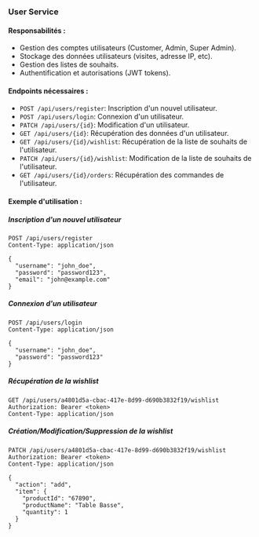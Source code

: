 ### User Service

#### Responsabilités :
- Gestion des comptes utilisateurs (Customer, Admin, Super Admin).
- Stockage des données utilisateurs (visites, adresse IP, etc).
- Gestion des listes de souhaits.
- Authentification et autorisations (JWT tokens).

#### Endpoints nécessaires :
- `POST /api/users/register`: Inscription d'un nouvel utilisateur.
- `POST /api/users/login`: Connexion d'un utilisateur.
- `PATCH /api/users/{id}`: Modification d'un utilisateur.
- `GET /api/users/{id}`: Récupération des données d'un utilisateur.
- `GET /api/users/{id}/wishlist`: Récupération de la liste de souhaits de l'utilisateur.
- `PATCH /api/users/{id}/wishlist`: Modification de la liste de souhaits de l'utilisateur.
- `GET /api/users/{id}/orders`: Récupération des commandes de l'utilisateur.

#### Exemple d'utilisation :

##### Inscription d'un nouvel utilisateur
```http
POST /api/users/register
Content-Type: application/json

{
  "username": "john_doe",
  "password": "password123",
  "email": "john@example.com"
}
```

##### Connexion d'un utilisateur
```http
POST /api/users/login
Content-Type: application/json

{
  "username": "john_doe",
  "password": "password123"
}
```

##### Récupération de la wishlist
```http
GET /api/users/a4801d5a-cbac-417e-8d99-d690b3832f19/wishlist
Authorization: Bearer <token>
Content-Type: application/json
```

##### Création/Modification/Suppression de la wishlist
```http
PATCH /api/users/a4801d5a-cbac-417e-8d99-d690b3832f19/wishlist
Authorization: Bearer <token>
Content-Type: application/json

{
  "action": "add",
  "item": {
    "productId": "67890",
    "productName": "Table Basse",
    "quantity": 1
  }
}
```